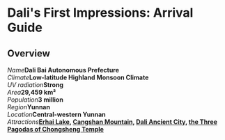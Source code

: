# Dali's First Impressions: Arrival Guide

## Overview

<Description>
<div><i>Name</i><b>Dali Bai Autonomous Prefecture</b></div>
<div long><i>Climate</i><b>Low-latitude Highland Monsoon Climate</b></div>
<div><i>UV radiation</i><b>Strong</b></div>
<div><i>Area</i><b>29,459 km²</b></div>
<div><i>Population</i><b>3 million</b></div>
<div><i>Region</i><b>Yunnan</b></div>
<div><i>Location</i><b>Central-western Yunnan</b></div>
<div long><i>Attractions</i><b><a href="/yunnan/dali/erhai#erhai-lake">Erhai Lake</a>, <a href="wonders">Cangshan Mountain</a>, <a href="/yunnan/dali/erhai#dali-ancient-city">Dali Ancient City</a>, <a href="/yunnan/dali/erhai#the-three-pagodas-of-chongsheng-temple">the Three Pagodas of Chongsheng Temple</a></b></div>
</Description>
